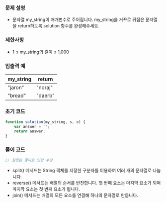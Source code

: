 ### 문제 설명

- 문자열 my_string이 매개변수로 주어집니다. my_string을 거꾸로 뒤집은 문자열을 return하도록 solution 함수를 완성해주세요.

### 제한사항

- 1 ≤ my_string의 길이 ≤ 1,000

### 입출력 예

| my_string | return |
| --- | --- |
| "jaron" | "noraj" |
| "bread" | "daerb" |

### 초기 코드

```jsx
function solution(my_string, s, e) {
    var answer = '';
    return answer;
}
```

### 풀이 코드

```jsx
// 잘못된 풀이로 인한 수정
```

- split() 메서드는 String 객체를 지정한 구분자를 이용하여 여러 개의 문자열로 나눕니다.
- reverse() 메서드는 배열의 순서를 반전합니다. 첫 번째 요소는 마지막 요소가 되며 마지막 요소는 첫 번째 요소가 됩니다.
- join() 메서드는 배열의 모든 요소를 연결해 하나의 문자열로 만듭니다.
